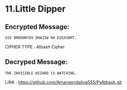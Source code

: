 # 11.Little Dipper


## Encrypted Message:

```
GSV RMERHRYOV DRAZIW RH DZGXSRMT. 
```

CIPHER TYPE : Atbash Cipher 

## Decryped Message:

```	
THE INVISIBLE WIZARD IS WATCHING. 
```

LINK : https://github.com/Amangondaliya555/PyAtbash.git
